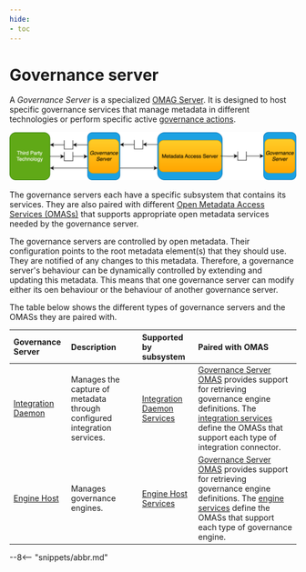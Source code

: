 ```yaml
---
hide:
- toc
---
```


<!-- SPDX-License-Identifier: CC-BY-4.0 -->
<!-- Copyright Contributors to the Egeria project 2020. -->

# Governance server

A *Governance Server* is a specialized [OMAG Server](/concepts/omag-server). It is designed to host specific governance services that manage metadata in different technologies or perform specific active [governance actions](/concepts/governance-actions).

![Governance server](governance-server.svg)

The governance servers each have a specific subsystem that contains its services. They are also paired with different [Open Metadata Access Services (OMASs)](/services/omas) that supports appropriate open metadata services needed by the governance server.

The governance servers are controlled by open metadata.  Their configuration points to the root metadata element(s) that they should use.  They are notified of any changes to this metadata.  Therefore, a governance server's behaviour can be dynamically controlled by extending and updating this metadata.  This means that one governance server can modify either its oen behaviour or the behaviour of another governance server.

The table below shows the different types of governance servers and the OMASs they are paired with.

| Governance Server                                   | Description                                                              | Supported by subsystem                                               | Paired with OMAS                                                                                                                                                                                                                                             | 
|:----------------------------------------------------|:-------------------------------------------------------------------------|:---------------------------------------------------------------------|:-------------------------------------------------------------------------------------------------------------------------------------------------------------------------------------------------------------------------------------------------------------| 
| [Integration Daemon](/concepts/integraition-daemon) | Manages the capture of metadata through configured integration services. | [Integration Daemon Services](/services/integration-daemon-services) | [Governance Server OMAS](/services/omas/governance-server/overview) provides support for retrieving governance engine definitions.  The [integration services](../../integration-services) define the OMASs that support each type of integration connector. |
| [Engine Host](/concepts/engine-host)                | Manages governance engines.                                              | [Engine Host Services](/services/engine-host-services)               | [Governance Server OMAS](/services/omas/governance-server/overview) provides support for retrieving governance engine definitions. The [engine services](../../engine-services) define the OMASs that support each type of governance engine.                |


--8<-- "snippets/abbr.md"
